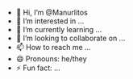 - 👋 Hi, I’m @Manurlitos
- 👀 I’m interested in ...
- 🌱 I’m currently learning ...
- 💞️ I’m looking to collaborate on ...
- 📫 How to reach me ...
- 😄 Pronouns: he/they
- ⚡ Fun fact: ...

<!---
Manurlitos/Manurlitos is a ✨ special ✨ repository because its `README.md` (this file) appears on your GitHub profile.
You can click the Preview link to take a look at your changes.
--->
